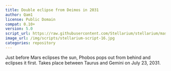 ```yaml
---
title: Double eclipse from Deimos in 2031
author: Qam1
license: Public Domain
compat: 0.10+
version: 5.0
script_url: https://raw.githubusercontent.com/Stellarium/stellarium/master/scripts/phobos_phun_2.ssc
image_url: /img/scripts/stellarium-script-16.jpg
categories: repository
---
```

Just before Mars eclipses the sun, Phobos pops out from behind and eclipses it first. Takes place between Taurus and Gemini on July 23, 2031.